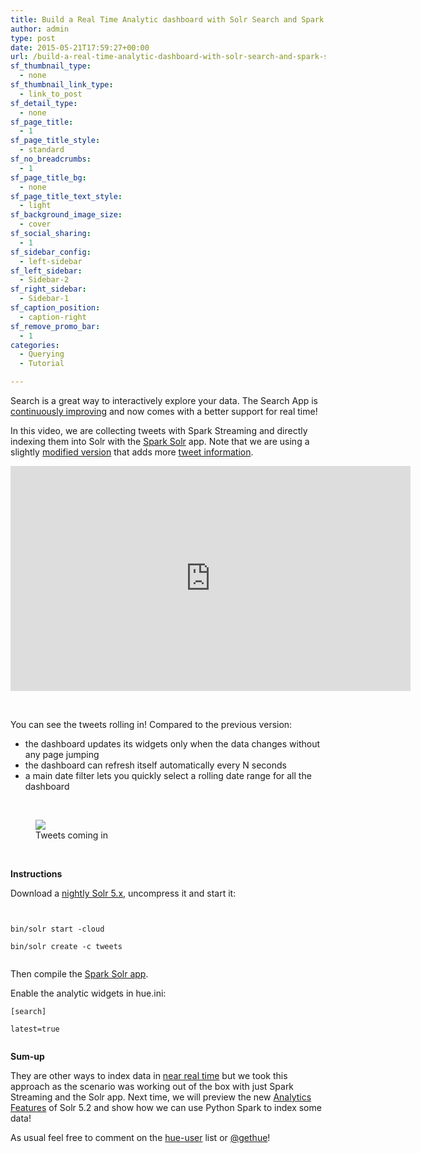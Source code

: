```yaml
---
title: Build a Real Time Analytic dashboard with Solr Search and Spark Streaming
author: admin
type: post
date: 2015-05-21T17:59:27+00:00
url: /build-a-real-time-analytic-dashboard-with-solr-search-and-spark-streaming/
sf_thumbnail_type:
  - none
sf_thumbnail_link_type:
  - link_to_post
sf_detail_type:
  - none
sf_page_title:
  - 1
sf_page_title_style:
  - standard
sf_no_breadcrumbs:
  - 1
sf_page_title_bg:
  - none
sf_page_title_text_style:
  - light
sf_background_image_size:
  - cover
sf_social_sharing:
  - 1
sf_sidebar_config:
  - left-sidebar
sf_left_sidebar:
  - Sidebar-2
sf_right_sidebar:
  - Sidebar-1
sf_caption_position:
  - caption-right
sf_remove_promo_bar:
  - 1
categories:
  - Querying
  - Tutorial

---
```

Search is a great way to interactively explore your data. The Search App is [continuously improving][1] and now comes with a better support for real time!

In this video, we are collecting tweets with Spark Streaming and directly indexing them into Solr with the [Spark Solr][2] app. Note that we are using a slightly [modified version][3] that adds more [tweet information][4].

<iframe src="https://player.vimeo.com/video/128371643?dnt=1&app_id=122963" width="640" height="360" frameborder="0" title="Hadoop Tutorial: Build a Real Time Analytic dashboard with Solr Search and Spark Streaming" allow="autoplay; fullscreen" allowfullscreen></iframe>

&nbsp;

You can see the tweets rolling in! Compared to the previous version:

  * the dashboard updates its widgets only when the data changes without any page jumping
  * the dashboard can refresh itself automatically every N seconds
  * a main date filter lets you quickly select a rolling date range for all the dashboard

&nbsp;

<figure><a href="https://cdn.gethue.com/uploads/2015/05/live-search-1024x509.png"><img src="https://cdn.gethue.com/uploads/2015/05/live-search-1024x509.png" /></a><figcaption>Tweets coming in</figcaption></figure>

&nbsp;

**Instructions**

Download a [nightly Solr 5.x][6], uncompress it and start it:

<pre><code class="bash">

bin/solr start -cloud

bin/solr create -c tweets

</code></pre>

Then compile the [Spark Solr app][7].

Enable the analytic widgets in hue.ini:

<pre><code class="bash">[search]

latest=true

</code></pre>

**Sum-up**

They are other ways to index data in [near real time][8] but we took this approach as the scenario was working out of the box with just Spark Streaming and the Solr app. Next time, we will preview the new [Analytics Features][9] of Solr 5.2 and show how we can use Python Spark to index some data!

As usual feel free to comment on the [hue-user][10] list or [@gethue][11]!

 [1]: https://gethue.com/more-solr-search-dashboards-possibilities/
 [2]: https://github.com/LucidWorks/spark-solr
 [3]: https://github.com/romainr/spark-solr
 [4]: https://github.com/romainr/spark-solr/commits/master
 [5]: https://cdn.gethue.com/uploads/2015/05/live-search.png
 [6]: https://builds.apache.org/job/Solr-Artifacts-5.x/lastSuccessfulBuild/artifact/solr/package/
 [7]: https://github.com/romainr/spark-solr#example-applications
 [8]: http://www.cloudera.com/content/cloudera/en/documentation/cloudera-search/v1-latest/Cloudera-Search-User-Guide/csug_flume_nrt_index_ref.html
 [9]: http://yonik.com/solr-facet-functions/
 [10]: http://groups.google.com/a/cloudera.org/group/hue-user
 [11]: https://twitter.com/gethue
